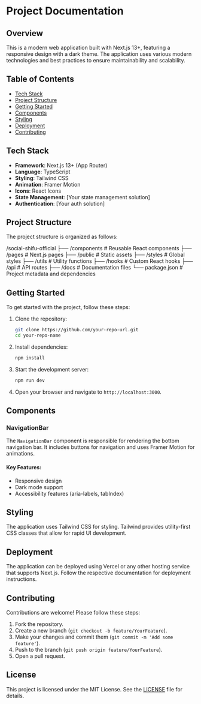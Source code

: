 # Project Documentation

## Overview

This is a modern web application built with Next.js 13+, featuring a responsive design with a dark theme. The application uses various modern technologies and best practices to ensure maintainability and scalability.

## Table of Contents

- [Tech Stack](#tech-stack)
- [Project Structure](#project-structure)
- [Getting Started](#getting-started)
- [Components](#components)
- [Styling](#styling)
- [Deployment](#deployment)
- [Contributing](#contributing)

## Tech Stack

- **Framework**: Next.js 13+ (App Router)
- **Language**: TypeScript
- **Styling**: Tailwind CSS
- **Animation**: Framer Motion
- **Icons**: React Icons
- **State Management**: [Your state management solution]
- **Authentication**: [Your auth solution]

## Project Structure

The project structure is organized as follows:

/social-shifu-official
├── /components # Reusable React components
├── /pages # Next.js pages
├── /public # Static assets
├── /styles # Global styles
├── /utils # Utility functions
├── /hooks # Custom React hooks
├── /api # API routes
├── /docs # Documentation files
└── package.json # Project metadata and dependencies

## Getting Started

To get started with the project, follow these steps:

1. Clone the repository:

   ```bash
   git clone https://github.com/your-repo-url.git
   cd your-repo-name
   ```

2. Install dependencies:

   ```bash
   npm install
   ```

3. Start the development server:

   ```bash
   npm run dev
   ```

4. Open your browser and navigate to `http://localhost:3000`.

## Components

### NavigationBar

The `NavigationBar` component is responsible for rendering the bottom navigation bar. It includes buttons for navigation and uses Framer Motion for animations.

#### Key Features:

- Responsive design
- Dark mode support
- Accessibility features (aria-labels, tabIndex)

## Styling

The application uses Tailwind CSS for styling. Tailwind provides utility-first CSS classes that allow for rapid UI development.

## Deployment

The application can be deployed using Vercel or any other hosting service that supports Next.js. Follow the respective documentation for deployment instructions.

## Contributing

Contributions are welcome! Please follow these steps:

1. Fork the repository.
2. Create a new branch (`git checkout -b feature/YourFeature`).
3. Make your changes and commit them (`git commit -m 'Add some feature'`).
4. Push to the branch (`git push origin feature/YourFeature`).
5. Open a pull request.

## License

This project is licensed under the MIT License. See the [LICENSE](LICENSE) file for details.
